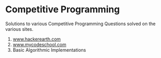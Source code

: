 # Competitive Programming
Solutions to various Competitive Programming Questions solved on the various sites. 

1. www.hackerearth.com
2. www.mycodeschool.com
3. Basic Algorithmic Implementations
